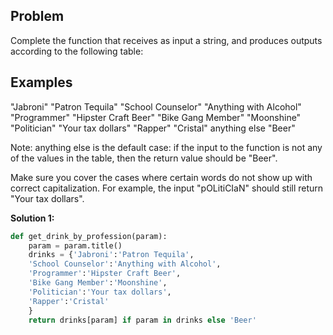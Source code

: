 ## Problem

Complete the function that receives as input a string, and produces outputs according to the following table:

## Examples

"Jabroni" "Patron Tequila"
"School Counselor" "Anything with Alcohol"
"Programmer" "Hipster Craft Beer"
"Bike Gang Member" "Moonshine"
"Politician" "Your tax dollars"
"Rapper" "Cristal"
anything else "Beer"

Note: anything else is the default case: if the input to the function is not any of the values in the table, then the return value should be "Beer".

Make sure you cover the cases where certain words do not show up with correct capitalization. For example, the input "pOLitiCIaN" should still return "Your tax dollars".

**Solution 1:**

```python
def get_drink_by_profession(param):
    param = param.title()
    drinks = {'Jabroni':'Patron Tequila',
    'School Counselor':'Anything with Alcohol',
    'Programmer':'Hipster Craft Beer',
    'Bike Gang Member':'Moonshine',
    'Politician':'Your tax dollars',
    'Rapper':'Cristal'
    }
    return drinks[param] if param in drinks else 'Beer'
```
